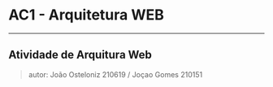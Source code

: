 # AC1 - Arquitetura WEB
---

<h2> Atividade de Arquitura Web </h2>


 >autor: João Osteloniz 210619 / Joçao Gomes 210151
